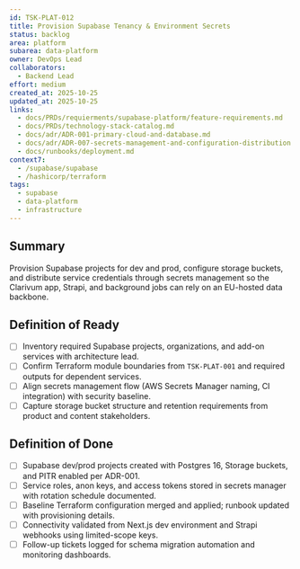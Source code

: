 ```yaml
---
id: TSK-PLAT-012
title: Provision Supabase Tenancy & Environment Secrets
status: backlog
area: platform
subarea: data-platform
owner: DevOps Lead
collaborators:
  - Backend Lead
effort: medium
created_at: 2025-10-25
updated_at: 2025-10-25
links:
  - docs/PRDs/requierments/supabase-platform/feature-requirements.md
  - docs/PRDs/technology-stack-catalog.md
  - docs/adr/ADR-001-primary-cloud-and-database.md
  - docs/adr/ADR-007-secrets-management-and-configuration-distribution.md
  - docs/runbooks/deployment.md
context7:
  - /supabase/supabase
  - /hashicorp/terraform
tags:
  - supabase
  - data-platform
  - infrastructure
---
```


## Summary
Provision Supabase projects for dev and prod, configure storage buckets, and distribute service credentials through secrets management so the Clarivum app, Strapi, and background jobs can rely on an EU-hosted data backbone.

## Definition of Ready
- [ ] Inventory required Supabase projects, organizations, and add-on services with architecture lead.
- [ ] Confirm Terraform module boundaries from `TSK-PLAT-001` and required outputs for dependent services.
- [ ] Align secrets management flow (AWS Secrets Manager naming, CI integration) with security baseline.
- [ ] Capture storage bucket structure and retention requirements from product and content stakeholders.

## Definition of Done
- [ ] Supabase dev/prod projects created with Postgres 16, Storage buckets, and PITR enabled per ADR-001.
- [ ] Service roles, anon keys, and access tokens stored in secrets manager with rotation schedule documented.
- [ ] Baseline Terraform configuration merged and applied; runbook updated with provisioning details.
- [ ] Connectivity validated from Next.js dev environment and Strapi webhooks using limited-scope keys.
- [ ] Follow-up tickets logged for schema migration automation and monitoring dashboards.
